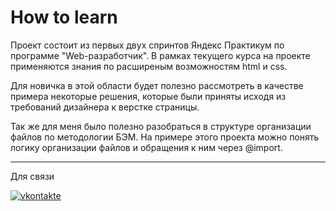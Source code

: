 # How to learn

Проект состоит из первых двух спринтов Яндекс Практикум по программе "Web-разработчик".
В рамках текущего курса на проекте применяются знания по расширеным возможностям html и css.

Для новичка в этой области будет полезно рассмотреть в качестве примера некоторые решения, 
которые были приняты исходя из требований дизайнера к верстке страницы.

Так же для меня было полезно разобраться в структуре организации файлов по методологии БЭМ. На примере этого проекта можно понять логику организации файлов и обращения к ним через @import.

---
Для связи
<div id="badges">
  <a href="https://vk.com/r_u_sl_i_k">
  <img src="https://img.shields.io/badge/VK-вконтакте-blue?logo=vkontakte&logoColor=white&style=for-the-badge" alt="vkontakte"/>
  </a>
</div>
